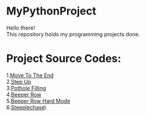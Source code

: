 # MyPythonProject
Hello there!\
This repository holds my programming projects done.
# Project Source Codes:
1.[Move To The End](MyPythonProject/MoveToTheEnd.py)\
2.[Step Up](MyPythonProject/StepUp.py)\
3.[Pothole Filling](MyPythonProject/PotholeFilling.py)\
4.[Beeper Row](MyPythonProject/BeeperRow.py)\
5.[Beeper Row Hard Mode](MyPythonProject/BeeperRowAdv.py)\
6.[Steeplechase](MyPythonProject/Steeplechase.py)\
